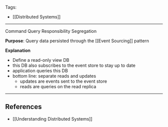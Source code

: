 Tags:
- [[Distributed Systems]]
---
Command Query Responsibility Segregation

**Purpose**: Query data persisted through the [[Event Sourcing]] pattern

**Explanation**
- Define a read-only view DB
- this DB also subscribes to the event store to stay up to date
- application queries this DB
- bottom line: separate reads and updates
	- updates are events sent to the event store
	- reads are queries on the read replica

---
## References
- [[Understanding Distributed Systems]]